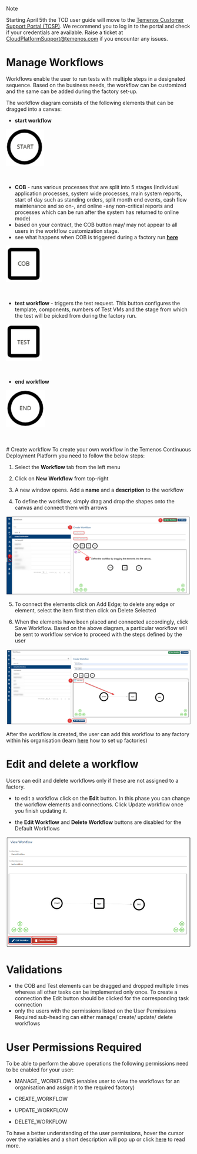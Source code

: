 > [!Note]
>  Starting April 5th the TCD user guide will move to the [Temenos Customer Support Portal (TCSP)](https://tcsp.temenos.com/TCD/Modules/TemenosContinuousDeployment/Overview/Overview.htm). We recommend you to log in to the portal and check if your credentials are available. Raise a ticket at [CloudPlatformSupport@temenos.com](CloudPlatformSupport@temenos.com) if you encounter any issues.

# Manage Workflows

Workflows enable the user to run tests with multiple steps in a designated sequence. Based on the business needs, the workflow can be customized and the same can be added during the factory set-up.

The workflow diagram consists of the following elements that can be dragged into a canvas:

- **start workflow**

 ![](./images/start-workflow.png) 

<br>

 - **COB** -  runs various processes that are split into 5 stages (Individual application processes,  system wide processes, main system reports,  start of day such as standing orders, split month end events, cash flow maintenance and so on-, and online -any non-critical reports and processes which can be run after the system has returned to online mode)
  -  based on your contract, the COB button may/ may not appear to all users in the workflow customization stage. 
  -  see what happens when COB is triggered during a factory run **[here](http://documentation.temenos.cloud/home/techguides/trigger-cob.html)**
 
 ![](./images/workflow-cob.png) 



<br>

 - **test workflow** - triggers the test request. This button configures the template, components, numbers of Test VMs and the stage from which the test will be picked from during the factory run. 

 ![](./images/workflow-test.png)


<br>

- **end workflow**

 ![](./images/end-workflow.png) 

<br>
</br>
# Create workflow 
To create your own workflow in the Temenos Continuous Deployment Platform you need to follow the below steps:

1. Select the **Workflow** tab from the left menu

2. Click on **New Workflow** from top-right

3. A new window opens. Add a **name** and a **description** to the workflow

4. To define the workflow, simply drag and drop the shapes onto the canvas and connect them with arrows

  ![](./images/workflow-tab.png) 


5. To connect the elements click on Add Edge; to delete any edge or element, select the item first then click on Delete Selected

6. When the elements have been placed and connected accordingly, click Save Workflow. Based on the above diagram, a particular workflow will be sent to workflow service to proceed with the steps defined by the user

 ![](./images/add-edge.png)

After the workflow is created, the user can add this workflow to any factory within his organisation (learn [here](http://documentation.temenos.cloud/home/techguides/automated-factories.html) how to set up factories)

# Edit and delete a workflow
Users can edit and delete workflows only if these are not assigned to a factory.

- to edit a workflow click on the **Edit** button. In this phase you can change the workflow elements and connections. Click Update workflow once you finish updating it.

- the **Edit Workflow** and **Delete Workflow** buttons are disabled for the Default Workflows

 ![](./images/workflow-edit-delete.png) 

# Validations 
- the COB and Test elements can be dragged and dropped multiple times whereas all other tasks can be implemented only once. To create a connection the Edit button should be clicked for the corresponding task connection
- only the users with the permissions listed on the User Permissions Required sub-heading can either manage/ create/ update/ delete workflows

# User Permissions Required 
To be able to perform the above operations the following permissions need to be enabled for your user:

- MANAGE_ WORKFLOWS (enables user to view the workflows for an organisation and assign it to the required factory)

- CREATE_WORKFLOW 

- UPDATE_WORKFLOW 

- DELETE_WORKFLOW 

To have a better understanding of the user permissions, hover the cursor over the variables and a short description will pop up or click [here](http://documentation.temenos.cloud/home/techguides/user-permissions) to read more.

